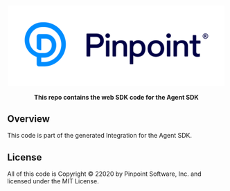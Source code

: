 <div align="center">
	<img width="500" src=".github/logo.svg" alt="pinpt-logo">
</div>

<p align="center" color="#6a737d">
	<strong>This repo contains the web SDK code for the Agent SDK</strong>
</p>

## Overview

This code is part of the generated Integration for the Agent SDK.

## License

All of this code is Copyright &copy; 22020 by Pinpoint Software, Inc. and licensed under the MIT License.
